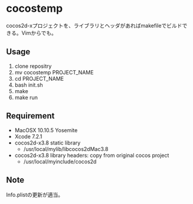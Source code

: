 # cocostemp

cocos2d-xプロジェクトを、ライブラリとヘッダがあればmakefileでビルドできる。Vimからでも。

## Usage

1. clone repositry
1. mv cocostemp PROJECT_NAME
1. cd PROJECT_NAME
1. bash init.sh
1. make
1. make run

## Requirement

- MacOSX 10.10.5 Yosemite
- Xcode 7.2.1
- cocos2d-x3.8 static library
  - /usr/local/mylib/libcocos2dMac3.8
- cocos2d-x3.8 library headers: copy from original cocos project
  - /usr/local/myinclude/cocos2d

## Note

Info.plistの更新が適当。
